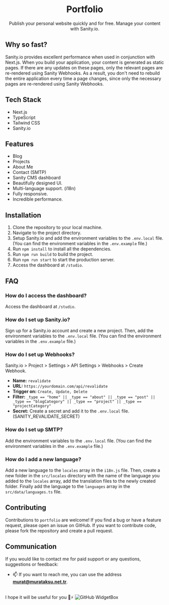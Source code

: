 <div align="center">
    <h1>Portfolio</h1>
    <p>Publish your personal website quickly and for free. Manage your content with Sanity.io.</p>
</div>

## Why so fast?

Sanity.io provides excellent performance when used in conjunction with Next.js. When you build your application, your content is generated as static pages. If there are any updates on these pages, only the relevant pages are re-rendered using Sanity Webhooks. As a result, you don't need to rebuild the entire application every time a page changes, since only the necessary pages are re-rendered using Sanity Webhooks.

## Tech Stack

- Next.js
- TypeScript
- Tailwind CSS
- Sanity.io

## Features

- Blog
- Projects
- About Me
- Contact (SMTP)
- Sanity CMS dashboard
- Beautifully designed UI.
- Multi-language support. (i18n)
- Fully responsive.
- Incredible performance.

## Installation

1. Clone the repository to your local machine.
2. Navigate to the project directory.
3. Setup Sanity.io and add the environment variables to the `.env.local` file. (You can find the environment variables in the `.env.example` file.)
4. Run `npm install` to install all the dependencies.
5. Run `npm run build` to build the project.
6. Run `npm run start` to start the production server.
7. Access the dashboard at `/studio`.

## FAQ

### How do I access the dashboard?
Access the dashboard at `/studio`.

### How do I set up Sanity.io?
Sign up for a Sanity.io account and create a new project. Then, add the environment variables to the `.env.local` file. (You can find the environment variables in the `.env.example` file.)

### How do I set up Webhooks?
Sanity.io > Project > Settings > API Settings > Webhooks > Create Webhook.

- **Name:** `revalidate`
- **URL:** `https://yourdomain.com/api/revalidate`
- **Trigger on:** `Create, Update, Delete`
- **Filter:** `_type == "home" || _type == "about" || _type == "post" || _type == "blogCategory" || _type == "project" || _type == "projectCategory"`
- **Secret:** Create a secret and add it to the `.env.local` file. (SANITY_REVALIDATE_SECRET)

### How do I set up SMTP?
Add the environment variables to the `.env.local` file. (You can find the environment variables in the `.env.example` file.)

### How do I add a new language?
Add a new language to the `locales` array in the `i18n.js` file. Then, create a new folder in the `src/locales` directory with the name of the language you added to the `locales` array, add the translation files to the newly created folder. Finally add the language to the `languages` array in the `src/data/languages.ts` file.

## Contributing

Contributions to `portfolio` are welcome! If you find a bug or have a feature request, please open an issue on GitHub. If you want to contribute code, please fork the repository and create a pull request.

## Communication
If you would like to contact me for paid support or any questions, suggestions or feedback:

- 📫 If you want to reach me, you can use the address **murat@murataksu.net.tr**. <br><br>

I hope it will be useful for you 🥰⚡
![GitHub WidgetBox](https://github-widgetbox.vercel.app/api/profile?username=aksumurat&data=followers,repositories,stars,commits&theme=nautilus)
